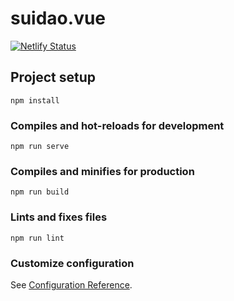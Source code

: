 # suidao.vue
[![Netlify Status](https://api.netlify.com/api/v1/badges/8a8421c7-4c2a-4646-9bde-c826124a8478/deploy-status)](https://app.netlify.com/sites/pedantic-kare-0359fc/deploys)

## Project setup
```
npm install
```

### Compiles and hot-reloads for development
```
npm run serve
```

### Compiles and minifies for production
```
npm run build
```

### Lints and fixes files
```
npm run lint
```

### Customize configuration
See [Configuration Reference](https://cli.vuejs.org/config/).
